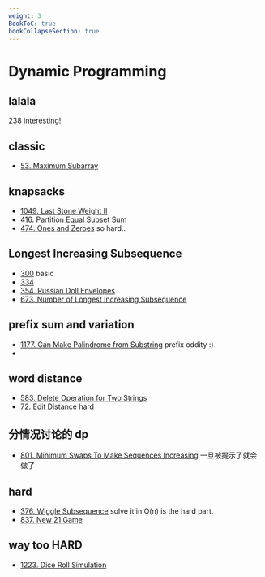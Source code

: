 ```yaml
---
weight: 3
BookToC: true
bookCollapseSection: true
---
```

# Dynamic Programming

## lalala
[238](238) interesting!


## classic
- [53. Maximum Subarray](53)
  
## knapsacks
- [1049. Last Stone Weight II](1049)
- [416. Partition Equal Subset Sum](416)
- [474. Ones and Zeroes](474) so hard..


## Longest Increasing Subsequence
- [300](300) basic
- [334](334)
- [354. Russian Doll Envelopes](354)
- [673. Number of Longest Increasing Subsequence](673)

## prefix sum and variation
- [1177. Can Make Palindrome from Substring](1177) prefix oddity :) 
- 

## word distance
- [583. Delete Operation for Two Strings](583)
- [72. Edit Distance](72) hard

## 分情况讨论的 dp
- [801. Minimum Swaps To Make Sequences Increasing](801) 一旦被提示了就会做了


## hard
- [376. Wiggle Subsequence](376) solve it in O(n) is the hard part.
- [837. New 21 Game](837)

## way too HARD
- [1223. Dice Roll Simulation](1223)